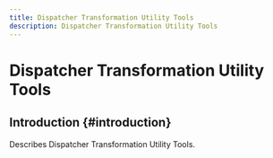 ```yaml
---
title: Dispatcher Transformation Utility Tools
description: Dispatcher Transformation Utility Tools 
---
```


# Dispatcher Transformation Utility Tools

## Introduction {#introduction}

Describes Dispatcher Transformation Utility Tools.
